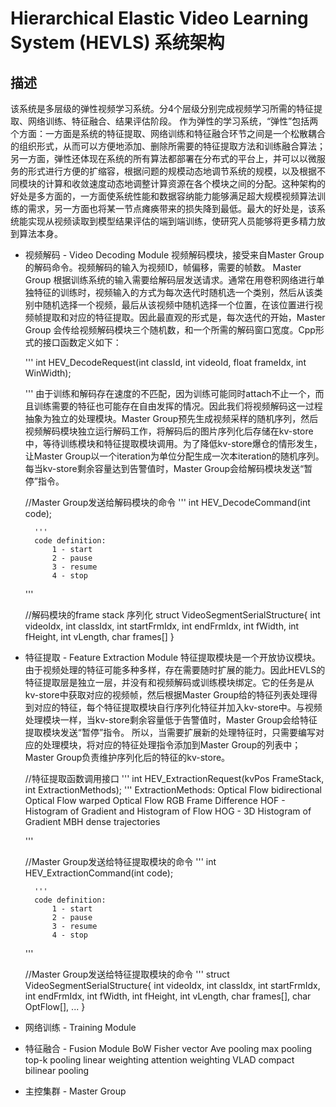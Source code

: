 
# Hierarchical Elastic Video Learning System (HEVLS) 系统架构

## 描述
该系统是多层级的弹性视频学习系统。分4个层级分别完成视频学习所需的特征提取、网络训练、特征融合、结果评估阶段。
作为弹性的学习系统，“弹性”包括两个方面：一方面是系统的特征提取、网络训练和特征融合环节之间是一个松散耦合的组织形式，从而可以方便地添加、删除所需要的特征提取方法和训练融合算法；另一方面，弹性还体现在系统的所有算法都部署在分布式的平台上，并可以以微服务的形式进行方便的扩缩容，根据问题的规模动态地调节系统的规模，以及根据不同模块的计算和收敛速度动态地调整计算资源在各个模块之间的分配。这种架构的好处是多方面的，一方面使系统性能和数据容纳能力能够满足超大规模视频算法训练的需求，另一方面也将某一节点瘫痪带来的损失降到最低。最大的好处是，该系统能实现从视频读取到模型结果评估的端到端训练，使研究人员能够将更多精力放到算法本身。

* 视频解码 - Video Decoding Module
视频解码模块，接受来自Master Group的解码命令。视频解码的输入为视频ID，帧偏移，需要的帧数。
Master Group 根据训练系统的输入需要给解码层发送请求。通常在用卷积网络进行单独特征的训练时，视频输入的方式为每次迭代时随机选一个类别，然后从该类别中随机选择一个视频，最后从该视频中随机选择一个位置，在该位置进行视频帧提取和对应的特征提取。因此最直观的形式是，每次迭代的开始，Master Group 会传给视频解码模块三个随机数，和一个所需的解码窗口宽度。Cpp形式的接口函数定义如下：

	'''
	int HEV_DecodeRequest(int classId, int videoId, float frameIdx, int WinWidth);

	'''
由于训练和解码存在速度的不匹配，因为训练可能同时attach不止一个，而且训练需要的特征也可能存在自由发挥的情况。因此我们将视频解码这一过程抽象为独立的处理模块。Master Group预先生成视频采样的随机序列，然后视频解码模块独立运行解码工作，将解码后的图片序列化后存储在kv-store中，等待训练模块和特征提取模块调用。为了降低kv-store爆仓的情形发生，让Master Group以一个iteration为单位分配生成一次本iteration的随机序列。每当kv-store剩余容量达到告警值时，Master Group会给解码模块发送“暂停”指令。

	//Master Group发送给解码模块的命令
	'''
	int HEV_DecodeCommand(int code);

		'''
		code definition:
			1 - start
			2 - pause
			3 - resume
			4 - stop

	'''

	//解码模块的frame stack 序列化
	struct VideoSegmentSerialStructure{
		int videoIdx,
		int classIdx,
		int startFrmIdx,
		int endFrmIdx,
		int fWidth,
		int fHeight,
		int vLength,
		char frames[]
	}


* 特征提取 - Feature Extraction Module
特征提取模块是一个开放协议模块。由于视频处理的特征可能多种多样，存在需要随时扩展的能力。因此HEVLS的特征提取层是独立一层，并没有和视频解码或训练模块绑定。它的任务是从kv-store中获取对应的视频帧，然后根据Master Group给的特征列表处理得到对应的特征，每个特征提取模块自行序列化特征并加入kv-store中。与视频处理模块一样，当kv-store剩余容量低于告警值时，Master Group会给特征提取模块发送“暂停”指令。
所以，当需要扩展新的处理特征时，只需要编写对应的处理模块，将对应的特征处理指令添加到Master Group的列表中；Master Group负责维护序列化后的特征的kv-store。


	//特征提取函数调用接口
	'''
	int HEV_ExtractionRequest(kvPos FrameStack, int ExtractionMethods);
		'''
		ExtractionMethods:
			Optical Flow
			bidirectional Optical Flow
			warped Optical Flow
			RGB Frame Difference
			HOF - Histogram of Gradient and Histogram of Flow
			HOG - 3D Histogram of Gradient
			MBH
			dense trajectories


	'''

	//Master Group发送给特征提取模块的命令
	'''
	int HEV_ExtractionCommand(int code);

		'''
		code definition:
			1 - start
			2 - pause
			3 - resume
			4 - stop

	'''

	//Master Group发送给特征提取模块的命令
	'''
	struct VideoSegmentSerialStructure{
		int videoIdx,
		int classIdx,
		int startFrmIdx,
		int endFrmIdx,
		int fWidth,
		int fHeight,
		int vLength,
		char frames[],
		char OptFlow[],
		...
	}


* 网络训练 - Training Module

* 特征融合 - Fusion Module
	BoW
	Fisher vector
	Ave pooling
	max pooling
	top-k pooling
	linear weighting
	attention weighting
	VLAD
	compact bilinear pooling

* 主控集群 - Master Group

